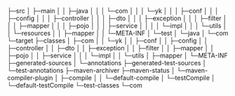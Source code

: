 ├─src
│  ├─main
│  │  ├─java
│  │  │  └─com
│  │  │      └─yk
│  │  │          ├─conf
│  │  │          ├─config
│  │  │          ├─controller
│  │  │          ├─dto
│  │  │          ├─exception
│  │  │          ├─filter
│  │  │          ├─mapper
│  │  │          ├─pojo
│  │  │          ├─service
│  │  │          │  └─impl
│  │  │          └─utils
│  │  └─resources
│  │      ├─mapper
│  │      └─META-INF
│  └─test
│      └─java
│          └─com
└─target
    ├─classes
    │  ├─com
    │  │  └─yk
    │  │      ├─conf
    │  │      ├─config
    │  │      ├─controller
    │  │      ├─dto
    │  │      ├─exception
    │  │      ├─filter
    │  │      ├─mapper
    │  │      ├─pojo
    │  │      ├─service
    │  │      │  └─impl
    │  │      └─utils
    │  ├─mapper
    │  └─META-INF
    ├─generated-sources
    │  └─annotations
    ├─generated-test-sources
    │  └─test-annotations
    ├─maven-archiver
    ├─maven-status
    │  └─maven-compiler-plugin
    │      ├─compile
    │      │  └─default-compile
    │      └─testCompile
    │          └─default-testCompile
    └─test-classes
        └─com